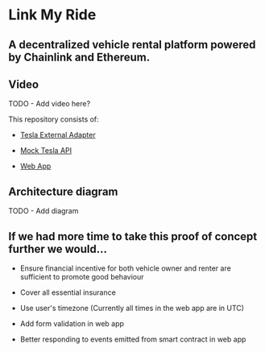 # Link My Ride

## A decentralized vehicle rental platform powered by Chainlink and Ethereum.

## Video

TODO - Add video here?

This repository consists of:

- [Tesla External Adapter](https://github.com/pappas999/Link-My-Ride/tree/master/src/Tesla-External-Adapter)

- [Mock Tesla API](https://github.com/pappas999/Link-My-Ride/tree/master/src/Teslamock)

- [Web App](https://github.com/pappas999/Link-My-Ride/tree/master/src/web-app)

## Architecture diagram

TODO - Add diagram

## If we had more time to take this proof of concept further we would...

- Ensure financial incentive for both vehicle owner and renter are sufficient to promote good behaviour

- Cover all essential insurance

- Use user's timezone (Currently all times in the web app are in UTC)

- Add form validation in web app

- Better responding to events emitted from smart contract in web app

